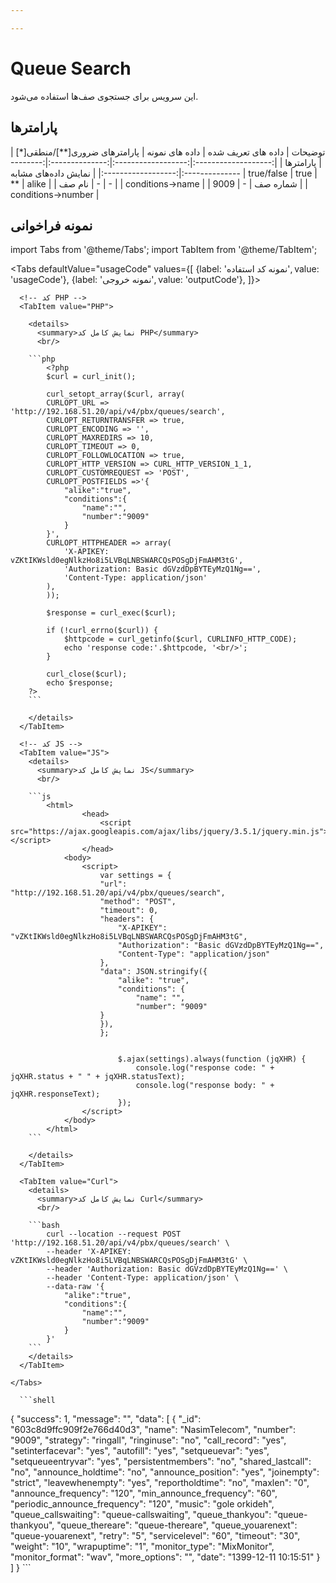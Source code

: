 ```yaml
---

---
```

# Queue Search

این سرویس برای جستجوی صف‌ها استفاده می‌شود.

## پارامتر‌ها
<div class="custom-table">
|       توضیحات       | داده های تعریف شده | داده های نمونه | پارامترهای ضروری[**]/منطقی[*] |      پارامترها     |
|:-------------------:|:------------------:|:--------------:|:----------------------:|:------------------:|
| نمایش داده‌های مشابه |     true/false     |      true      |           **           |        alike       |
|        نام صف       |          -         |        -       |                        |  conditions->name  |
|       شماره صف      |          -         |      9009      |                        | conditions->number |

</div>

## نمونه فراخوانی


<!--  -->

import Tabs from '@theme/Tabs';
import TabItem from '@theme/TabItem';

<Tabs
  defaultValue="usageCode"
  values={[
    {label: 'نمونه کد استفاده', value: 'usageCode'},
    {label: 'نمونه خروجی', value: 'outputCode'},
  ]}>

  <!-- تب نمونه کد استفاده -->
  <TabItem value="usageCode">
    <Tabs
      defaultValue="PHP"
      values={[
        {label: 'PHP', value: 'PHP'},
        {label: 'JS', value: 'JS'},
        {label: 'Curl', value: 'Curl'},
      ]}>

      <!-- کد PHP -->
      <TabItem value="PHP">
	  
        <details>
          <summary>نمایش کامل کد PHP</summary>
          <br/>

		```php
			<?php
			$curl = curl_init();

			curl_setopt_array($curl, array(
			CURLOPT_URL => 'http://192.168.51.20/api/v4/pbx/queues/search',
			CURLOPT_RETURNTRANSFER => true,
			CURLOPT_ENCODING => '',
			CURLOPT_MAXREDIRS => 10,
			CURLOPT_TIMEOUT => 0,
			CURLOPT_FOLLOWLOCATION => true,
			CURLOPT_HTTP_VERSION => CURL_HTTP_VERSION_1_1,
			CURLOPT_CUSTOMREQUEST => 'POST',
			CURLOPT_POSTFIELDS =>'{
				"alike":"true",
				"conditions":{
					"name":"",
					"number":"9009"
				}
			}',
			CURLOPT_HTTPHEADER => array(
				'X-APIKEY: vZKtIKWsld0egNlkzHo8i5LVBqLNBSWARCQsPOSgDjFmAHM3tG',
				'Authorization: Basic dGVzdDpBYTEyMzQ1Ng==',
				'Content-Type: application/json'
			),
			));

			$response = curl_exec($curl);

			if (!curl_errno($curl)) {
				$httpcode = curl_getinfo($curl, CURLINFO_HTTP_CODE);
				echo 'response code:'.$httpcode, '<br/>';
			}

			curl_close($curl);
			echo $response;
		?>
		```

        </details>
      </TabItem>

      <!-- کد JS -->
      <TabItem value="JS">
        <details>
          <summary>نمایش کامل کد JS</summary>
          <br/>

		```js
			<html>
					<head>
						<script src="https://ajax.googleapis.com/ajax/libs/jquery/3.5.1/jquery.min.js"></script>
					</head>
				<body>
					<script>
						var settings = {
						"url": "http://192.168.51.20/api/v4/pbx/queues/search",
						"method": "POST",
						"timeout": 0,
						"headers": {
							"X-APIKEY": "vZKtIKWsld0egNlkzHo8i5LVBqLNBSWARCQsPOSgDjFmAHM3tG",
							"Authorization": "Basic dGVzdDpBYTEyMzQ1Ng==",
							"Content-Type": "application/json"
						},
						"data": JSON.stringify({
							"alike": "true",
							"conditions": {
								"name": "",
								"number": "9009"
						}
						}),
						};


							$.ajax(settings).always(function (jqXHR) {
								console.log("response code: " + jqXHR.status + " " + jqXHR.statusText);
								console.log("response body: " + jqXHR.responseText);
							});
					</script>
				</body>
			</html>
		```

        </details>
      </TabItem>

      <TabItem value="Curl">
        <details>
          <summary>نمایش کامل کد Curl</summary>
          <br/>

		```bash
			curl --location --request POST 'http://192.168.51.20/api/v4/pbx/queues/search' \
			--header 'X-APIKEY: vZKtIKWsld0egNlkzHo8i5LVBqLNBSWARCQsPOSgDjFmAHM3tG' \
			--header 'Authorization: Basic dGVzdDpBYTEyMzQ1Ng==' \
			--header 'Content-Type: application/json' \
			--data-raw '{
				"alike":"true",
				"conditions":{
					"name":"",
					"number":"9009"
				}
			}'
		```
        </details>
      </TabItem>

    </Tabs>
  </TabItem>

  <TabItem value="outputCode">

      ```shell
{
    "success": 1,
    "message": "",
    "data": [
        {
            "_id": "603c8d9ffc909f2e766d40d3",
            "name": "NasimTelecom",
            "number": "9009",
            "strategy": "ringall",
            "ringinuse": "no",
            "call_record": "yes",
            "setinterfacevar": "yes",
            "autofill": "yes",
            "setqueuevar": "yes",
            "setqueueentryvar": "yes",
            "persistentmembers": "no",
            "shared_lastcall": "no",
            "announce_holdtime": "no",
            "announce_position": "yes",
            "joinempty": "strict",
            "leavewhenempty": "yes",
            "reportholdtime": "no",
            "maxlen": "0",
            "announce_frequency": "120",
            "min_announce_frequency": "60",
            "periodic_announce_frequency": "120",
            "music": "gole orkideh",
            "queue_callswaiting": "queue-callswaiting",
            "queue_thankyou": "queue-thankyou",
            "queue_thereare": "queue-thereare",
            "queue_youarenext": "queue-youarenext",
            "retry": "5",
            "servicelevel": "60",
            "timeout": "30",
            "weight": "10",
            "wrapuptime": "1",
            "monitor_type": "MixMonitor",
            "monitor_format": "wav",
            "more_options": "",
            "date": "1399-12-11 10:15:51"
        }
    ]
}
      ```
  </TabItem>

</Tabs>
